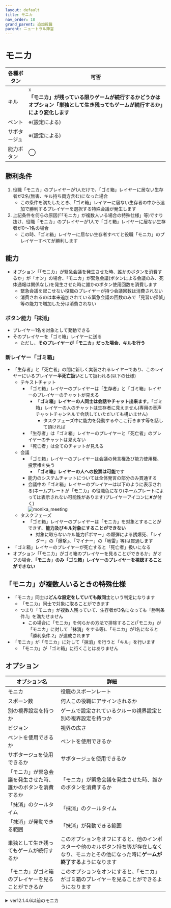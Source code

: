 ```yaml
---
layout: default
title: モニカ
nav_order: 18
grand_parent: 追加役職
parent: ニュートラル陣営
---
```



# モニカ

|  各種ボタン |  可否  |
| ---- | ---- |
|  キル  | ☓<br>**「モニカ」が残っている限りゲームが続行するかどうかはオプション「単独として生き残ってもゲームが続行するか」により変化します** |
|  ベント  | ※(設定による) |
|  サボタージュ  | ※(設定による) |
|  能力ボタン  | ◯ |

## 勝利条件
1. 役職「モニカ」のプレイヤーが1人だけで、「ゴミ箱」レイヤーに居ない生存者が2名(無害、キル持ち両方含む)になった場合
    - この条件を満たしたとき、「ゴミ箱」レイヤーに居ない生存者の中から追加で勝利するプレイヤーを選択する特殊会議が発生します
2. 上記条件を何らの原因(「「モニカ」が複数人いる場合の特殊仕様」等)ですり抜け、役職「モニカ」のプレイヤーが1人で「ゴミ箱」レイヤーに居ない生存者が0～1名の場合
   - この時、「ゴミ箱」レイヤーに居ない生存者すべてと役職「モニカ」のプレイヤーすべてが勝利します

## 能力

 - オプション「「モニカ」が緊急会議を発生させた時、誰かのボタンを消費するか」が「オン」の場合、「モニカ」が緊急会議(ボタンによる会議のみ、死体通報は関係なし)を発生させた時に誰かのボタン使用回数を消費します
   - 緊急会議を起こせない役職のプレイヤーが持つ会議回数は消費されない
   - 消費されるのは本来追加されている緊急会議の回数のみで「見習い探偵」等の能力で増加した分は消費されない

### ボタン能力「抹消」
  - プレイヤー1名を対象として発動できる
  - そのプレイヤーを「ゴミ箱」レイヤーに送る
    - ただし、**そのプレイヤーが「モニカ」だった場合、キルを行う**

### 新レイヤー「ゴミ箱」
 - 「生存者」と「死亡者」の間に新しく実装されるレイヤーであり、このレイヤーにいるプレイヤー**半死亡扱い**として扱われる(以下の仕様)
   - テキストチャット
       - 「ゴミ箱」レイヤーのプレイヤーは「生存者」と「ゴミ箱」レイヤーのプレイヤーのチャットが見える
          - **「ゴミ箱」レイヤーの人同士は会話やチャット出来ます**。「ゴミ箱」レイヤーの人のチャットは生存者に見えません(専用の音声チャットチャンネルで会話していただいても構いません)
            - タスクフェーズ中に能力を発動するやここ行きます等を話して頂ければ
       - 「生存者」は「ゴミ箱」レイヤーのプレイヤーと「死亡者」のプレイヤーのチャットは見えない
       - 「死亡者」は全てのチャットが見える
   - 会議
       - 「ゴミ箱」レイヤーのプレイヤーは会議の発言権及び能力使用権、投票権を失う
         - **「ゴミ箱」レイヤーの人への投票は可能**です
       - 能力のシステムチャットについては全体発言の部分のみ貫通する
       - 会議中の「ゴミ箱」レイヤーのプレイヤーは以下のように表示される(ネームプレートが「モニカ」の役職色になり(ネームプレートによっては表示されない可能性があります)プレイヤーアイコンに✘が付く)<br>
![monika_meeting](https://raw.githubusercontent.com/yukieiji/ExtremeRoles.Docs/main/images/monika_trash_meeting.png)
   - タスクフェーズ
       - 「ゴミ箱」レイヤーのプレイヤーは「モニカ」を対象とすることができず、**能力及びキル対象にすることができない**
         - 対象に取らないキル能力(「ボマー」の爆弾による誘爆死、「レイダー」の「爆撃」、「マイナー」の「地雷」等)は貫通します
 - 「ゴミ箱」レイヤーのプレイヤーが死亡すると「死亡者」扱いになる
 - オプション「「モニカ」がゴミ箱のプレイヤーを見ることができるか」がオフの場合、**「モニカ」のみ「ゴミ箱」レイヤーのプレイヤーを視認することができない**

## 「モニカ」が複数人いるときの特殊仕様
  - 「モニカ」同士は**どんな設定をしていても敵同士**という判定になります
    - 「モニカ」同士で対象に取ることができます
    - つまり「モニカ」が複数人残っていて、生存者が3名になっても「勝利条件.1」を満たせません
       - この場合に「モニカ」を何らかの方法で排除すること(「モニカ」が「モニカ」に対して「抹消」をする等)、「モニカ」が1名になると「勝利条件.2」が達成されます
  - 「モニカ」が「モニカ」に対して「抹消」を行うと「キル」を行います
    - 「モニカ」が「ゴミ箱」に行くことはありません


## オプション

|  オプション名 |  詳細  |
| ---- | ---- |
|  モニカ  | 役職のスポーンレート |
|  スポーン数  | 何人この役職にアサインされるか |
|  別の視界設定を持つか  |  ゲームで設定されているクルーの視界設定と別の視界設定を持つか  |
|  ビジョン  |  視界の広さ  |
|  ベントを使用できるか  |  ベントを使用できるか  |
|  サボタージュを使用できるか  |  サボタージュを使用できるか  |
|  「モニカ」が緊急会議を発生させた時、誰かのボタンを消費するか  |  「モニカ」が緊急会議を発生させた時、誰かのボタンを消費するか  |
|  「抹消」のクールタイム  |  「抹消」のクールタイム  |
|  「抹消」が発動できる範囲  |  「抹消」が発動できる範囲  |
|  単独として生き残ってもゲームが続行するか | このオプションをオフにすると、他のインポスターや他のキルボタン持ち等が存在しなくなり、モニカとその他になった時に**ゲームが終了する**ようになります |
| 「モニカ」がゴミ箱のプレイヤーを見ることができるか | このオプションをオンにすると、「モニカ」がゴミ箱のプレイヤーを見ることができるようになります |

<details>
<summary>ver12.1.4.6以前のモニカ</summary>

|  各種ボタン |  可否  |
| ---- | ---- |
|  キル  | ☓<br>能力ボタンでプレイヤーを排除できるため、**無害な第三陣営ではありません**<br>なので、**「モニカ」が残っている限りゲームが続行し続けます** |
|  ベント  | ※(設定による) |
|  サボタージュ  | ※(設定による) |
|  能力ボタン  | ◯ |

## 勝利条件
1. 役職「モニカ」のプレイヤーが1人だけで、「ゴミ箱」レイヤーに居ない生存者が2名(無害、キル持ち両方含む)になった場合
    - この条件を満たしたとき、「ゴミ箱」レイヤーに居ない生存者の中から追加で勝利するプレイヤーを選択する特殊会議が発生します
2. 上記条件を何らの原因(「「モニカ」が複数人いる場合の特殊仕様」等)ですり抜け、役職「モニカ」のプレイヤーが1人で「ゴミ箱」レイヤーに居ない生存者が0～1名の場合
   - この時、「ゴミ箱」レイヤーに居ない生存者すべてと役職「モニカ」のプレイヤーすべてが勝利します

## 能力

 - オプション「「モニカ」が緊急会議を発生させた時、誰かのボタンを消費するか」が「オン」の場合、「モニカ」が緊急会議(ボタンによる会議のみ、死体通報は関係なし)を発生させた時に誰かのボタン使用回数を消費します
   - 緊急会議を起こせない役職のプレイヤーが持つ会議回数は消費されない
   - 消費されるのは本来追加されている緊急会議の回数のみで「見習い探偵」等の能力で増加した分は消費されない

### ボタン能力「抹消」
  - プレイヤー1名を対象として発動できる
  - そのプレイヤーを「ゴミ箱」レイヤーに送る
    - ただし、**そのプレイヤーが「モニカ」だった場合、キルを行う**

### 新レイヤー「ゴミ箱」
 - 「生存者」と「死亡者」の間に新しく実装されるレイヤーであり、このレイヤーにいるプレイヤー**半死亡扱い**として扱われる(以下の仕様)
   - テキストチャット
       - 「ゴミ箱」レイヤーのプレイヤーは「生存者」と「ゴミ箱」レイヤーのプレイヤーのチャットが見える
          - **「ゴミ箱」レイヤーの人同士は会話やチャット出来ます**。「ゴミ箱」レイヤーの人のチャットは生存者に見えません(専用の音声チャットチャンネルで会話していただいても構いません)
            - タスクフェーズ中に能力を発動するやここ行きます等を話して頂ければ
       - 「生存者」は「ゴミ箱」レイヤーのプレイヤーと「死亡者」のプレイヤーのチャットは見えない
       - 「死亡者」は全てのチャットが見える
   - 会議
       - 「ゴミ箱」レイヤーのプレイヤーは会議の発言権及び能力使用権、投票権を失う
         - **「ゴミ箱」レイヤーの人への投票は可能**です
       - 能力のシステムチャットについては全体発言の部分のみ貫通する
       - 会議中の「ゴミ箱」レイヤーのプレイヤーは以下のように表示される(ネームプレートが「モニカ」の役職色になり(ネームプレートによっては表示されない可能性があります)プレイヤーアイコンに✘が付く)<br>
![monika_meeting](https://raw.githubusercontent.com/yukieiji/ExtremeRoles.Docs/main/images/monika_trash_meeting.png)
   - タスクフェーズ
       - 「ゴミ箱」レイヤーのプレイヤーは「モニカ」を対象とすることができず、**能力及びキル対象にすることができない**
         - 対象に取らないキル能力(「ボマー」の爆弾による誘爆死、「レイダー」の「爆撃」、「マイナー」の「地雷」等)は貫通します
 - 「ゴミ箱」レイヤーのプレイヤーが死亡すると「死亡者」扱いになる
 - **「モニカ」のみ「ゴミ箱」レイヤーのプレイヤーを視認することができない**

## 「モニカ」が複数人いるときの特殊仕様
  - 「モニカ」同士は**どんな設定をしていても敵同士**という判定になります
    - 「モニカ」同士で対象に取ることができます
    - つまり「モニカ」が複数人残っていて、生存者が3名になっても「勝利条件.1」を満たせません
       - この場合に「モニカ」を何らかの方法で排除すること(「モニカ」が「モニカ」に対して「抹消」をする等)、「モニカ」が1名になると「勝利条件.2」が達成されます
  - 「モニカ」が「モニカ」に対して「抹消」を行うと「キル」を行います
    - 「モニカ」が「ゴミ箱」に行くことはありません


## オプション

|  オプション名 |  詳細  |
| ---- | ---- |
|  モニカ  | 役職のスポーンレート |
|  スポーン数  | 何人この役職にアサインされるか |
|  別の視界設定を持つか  |  ゲームで設定されているクルーの視界設定と別の視界設定を持つか  |
|  ビジョン  |  視界の広さ  |
|  ベントを使用できるか  |  ベントを使用できるか  |
|  サボタージュを使用できるか  |  サボタージュを使用できるか  |
|  「モニカ」が緊急会議を発生させた時、誰かのボタンを消費するか  |  「モニカ」が緊急会議を発生させた時、誰かのボタンを消費するか  |
|  「抹消」のクールタイム  |  「抹消」のクールタイム  |
|  「抹消」が発動できる範囲  |  「抹消」が発動できる範囲  |

</details>